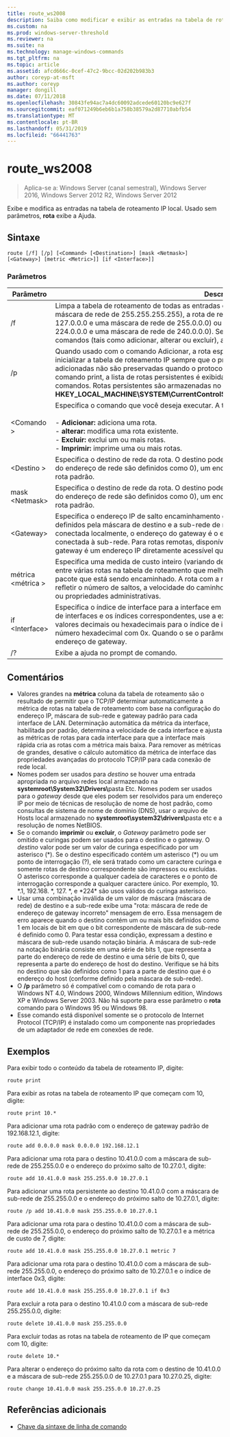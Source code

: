 ```yaml
---
title: route_ws2008
description: Saiba como modificar e exibir as entradas na tabela de roteamento IP local.
ms.custom: na
ms.prod: windows-server-threshold
ms.reviewer: na
ms.suite: na
ms.technology: manage-windows-commands
ms.tgt_pltfrm: na
ms.topic: article
ms.assetid: afcd666c-0cef-47c2-9bcc-02d202b983b3
author: coreyp-at-msft
ms.author: coreyp
manager: dongill
ms.date: 07/11/2018
ms.openlocfilehash: 30843fe94ac7a4dc60092adcede60120bc9e627f
ms.sourcegitcommit: eaf071249b6eb6b1a758b38579a2d87710abfb54
ms.translationtype: MT
ms.contentlocale: pt-BR
ms.lasthandoff: 05/31/2019
ms.locfileid: "66441763"
---
```

# <a name="routews2008"></a>route_ws2008

>Aplica-se a: Windows Server (canal semestral), Windows Server 2016, Windows Server 2012 R2, Windows Server 2012

Exibe e modifica as entradas na tabela de roteamento IP local. Usado sem parâmetros, **rota** exibe a Ajuda.   

## <a name="syntax"></a>Sintaxe  
```  
route [/f] [/p] [<Command> [<Destination>] [mask <Netmask>] [<Gateway>] [metric <Metric>]] [if <Interface>]]  
```  

### <a name="parameters"></a>Parâmetros  

|Parâmetro|Descrição|  
|-------|--------|  
|/f|Limpa a tabela de roteamento de todas as entradas que não são rotas de host (rotas com uma máscara de rede de 255.255.255.255), a rota de rede de loopback (rotas com um destino de 127.0.0.0 e uma máscara de rede de 255.0.0.0) ou uma rota de multicast (rotas com um destino de 224.0.0.0 e uma máscara de rede de 240.0.0.0). Se isso for usado em conjunto com um dos comandos (tais como adicionar, alterar ou excluir), a tabela é limpo antes de executar o comando.|  
|/p|Quando usado com o comando Adicionar, a rota especificada é adicionada ao registro e é usada para inicializar a tabela de roteamento IP sempre que o protocolo TCP/IP é iniciado. Por padrão, as rotas adicionadas não são preservadas quando o protocolo TCP/IP é iniciado. Quando usado com o comando print, a lista de rotas persistentes é exibida. Esse parâmetro é ignorado para todos os outros comandos. Rotas persistentes são armazenadas no local de registro **HKEY_LOCAL_MACHINE\SYSTEM\CurrentControlSet\Services\Tcpip\Parameters\PersistentRoutes**.|  
|\<Comando >|Especifica o comando que você deseja executar. A tabela a seguir lista os comandos válidos:<br /><br />-   **Adicionar:** adiciona uma rota.<br />-   **alterar:** modifica uma rota existente.<br />-   **Excluir:** exclui um ou mais rotas.<br />-   **Imprimir:** imprime uma ou mais rotas.|  
|\<Destino >|Especifica o destino de rede da rota. O destino pode ser um endereço de rede IP (onde os bits de host do endereço de rede são definidos como 0), um endereço IP para uma rota de host ou 0.0.0.0 para a rota padrão.|  
|mask \<Netmask>|Especifica o destino de rede da rota. O destino pode ser um endereço de rede IP (onde os bits de host do endereço de rede são definidos como 0), um endereço IP para uma rota de host ou 0.0.0.0 para a rota padrão.|  
|\<Gateway>|Especifica o endereço IP de salto encaminhamento ou Avançar sobre o qual o conjunto de endereços definidos pela máscara de destino e a sub-rede de rede está acessível. Para rotas de sub-rede conectada localmente, o endereço do gateway é o endereço IP atribuído à interface que está conectada à sub-rede. Para rotas remotas, disponíveis em um ou mais roteadores, o endereço do gateway é um endereço IP diretamente acessível que é atribuído a um roteador vizinho.|  
|métrica \<métrica >|Especifica uma medida de custo inteiro (variando de 1 a 9999) para a rota, que é usada ao escolher entre várias rotas na tabela de roteamento que melhor corresponder ao endereço de destino de um pacote que está sendo encaminhado. A rota com a métrica mais baixa será escolhida. A métrica pode refletir o número de saltos, a velocidade do caminho, confiabilidade, taxa de transferência do caminho ou propriedades administrativas.|  
|if \<Interface>|Especifica o índice de interface para a interface em que o destino está acessível. Para obter uma lista de interfaces e os índices correspondentes, use a exibição do comando route print. Você pode usar valores decimais ou hexadecimais para o índice de interface. Para valores hexadecimais, preceda o número hexadecimal com 0x. Quando o se o parâmetro for omitido, a interface é determinada do endereço de gateway.|  
|/?|Exibe a ajuda no prompt de comando.|  

## <a name="remarks"></a>Comentários  
- Valores grandes na **métrica** coluna da tabela de roteamento são o resultado de permitir que o TCP/IP determinar automaticamente a métrica de rotas na tabela de roteamento com base na configuração do endereço IP, máscara de sub-rede e gateway padrão para cada interface de LAN. Determinação automática da métrica da interface, habilitada por padrão, determina a velocidade de cada interface e ajusta as métricas de rotas para cada interface para que a interface mais rápida cria as rotas com a métrica mais baixa. Para remover as métricas de grandes, desative o cálculo automático da métrica de interface das propriedades avançadas do protocolo TCP/IP para cada conexão de rede local.  
- Nomes podem ser usados para *destino* se houver uma entrada apropriada no arquivo redes local armazenado na <strong>systemroot\System32\Drivers\\</strong>pasta Etc. Nomes podem ser usados para o *gateway* desde que eles podem ser resolvidos para um endereço IP por meio de técnicas de resolução de nome de host padrão, como consultas de sistema de nome de domínio (DNS), usar o arquivo de Hosts local armazenado no  <strong>systemroot\system32\drivers\\</strong>pasta etc e a resolução de nomes NetBIOS.  
- Se o comando **imprimir** ou **excluir**, o *Gateway* parâmetro pode ser omitido e curingas podem ser usados para o destino e o gateway. O *destino* valor pode ser um valor de curinga especificado por um asterisco (*). Se o destino especificado contém um asterisco (\*) ou um ponto de interrogação (?), ele será tratado como um caractere curinga e somente rotas de destino correspondente são impressos ou excluídas. O asterisco corresponde a qualquer cadeia de caracteres e o ponto de interrogação corresponde a qualquer caractere único. Por exemplo, 10. \*.1, 192.168. \*, 127. \*, e \*224\* são usos válidos do curinga asterisco.  
- Usar uma combinação inválida de um valor de máscara (máscara de rede) de destino e a sub-rede exibe uma "rota: máscara de rede de endereço de gateway incorreto" mensagem de erro. Essa mensagem de erro aparece quando o destino contém um ou mais bits definidos como 1 em locais de bit em que o bit correspondente de máscara de sub-rede é definido como 0. Para testar essa condição, expressam a destino e máscara de sub-rede usando notação binária. A máscara de sub-rede na notação binária consiste em uma série de bits 1, que representa a parte do endereço de rede de destino e uma série de bits 0, que representa a parte do endereço de host do destino. Verifique se há bits no destino que são definidos como 1 para a parte de destino que é o endereço do host (conforme definido pela máscara de sub-rede).  
- O **/p** parâmetro só é compatível com o comando de rota para o Windows NT 4.0, Windows 2000, Windows Millennium edition, Windows XP e Windows Server 2003. Não há suporte para esse parâmetro o **rota** comando para o Windows 95 ou Windows 98.  
- Esse comando está disponível somente se o protocolo de Internet Protocol (TCP/IP) é instalado como um componente nas propriedades de um adaptador de rede em conexões de rede.  

## <a name="BKMK_Examples"></a>Exemplos  
Para exibir todo o conteúdo da tabela de roteamento IP, digite:  
```  
route print  
```  
Para exibir as rotas na tabela de roteamento IP que começam com 10, digite:  
```  
route print 10.*  
```  
Para adicionar uma rota padrão com o endereço de gateway padrão de 192.168.12.1, digite:  
```  
route add 0.0.0.0 mask 0.0.0.0 192.168.12.1  
```  
Para adicionar uma rota para o destino 10.41.0.0 com a máscara de sub-rede de 255.255.0.0 e o endereço do próximo salto de 10.27.0.1, digite:  
```  
route add 10.41.0.0 mask 255.255.0.0 10.27.0.1  
```  
Para adicionar uma rota persistente ao destino 10.41.0.0 com a máscara de sub-rede de 255.255.0.0 e o endereço do próximo salto de 10.27.0.1, digite:  
```  
route /p add 10.41.0.0 mask 255.255.0.0 10.27.0.1  
```  
Para adicionar uma rota para o destino 10.41.0.0 com a máscara de sub-rede de 255.255.0.0, o endereço do próximo salto de 10.27.0.1 e a métrica de custo de 7, digite:  
```  
route add 10.41.0.0 mask 255.255.0.0 10.27.0.1 metric 7  
```  
Para adicionar uma rota para o destino 10.41.0.0 com a máscara de sub-rede 255.255.0.0, o endereço do próximo salto de 10.27.0.1 e o índice de interface 0x3, digite:  
```  
route add 10.41.0.0 mask 255.255.0.0 10.27.0.1 if 0x3  
```  
Para excluir a rota para o destino 10.41.0.0 com a máscara de sub-rede 255.255.0.0, digite:  
```  
route delete 10.41.0.0 mask 255.255.0.0  
```  
Para excluir todas as rotas na tabela de roteamento de IP que começam com 10, digite:  
```  
route delete 10.*  
```  
Para alterar o endereço do próximo salto da rota com o destino de 10.41.0.0 e a máscara de sub-rede 255.255.0.0 de 10.27.0.1 para 10.27.0.25, digite:  
```  
route change 10.41.0.0 mask 255.255.0.0 10.27.0.25  
```  

## <a name="additional-references"></a>Referências adicionais  
-   [Chave da sintaxe de linha de comando](command-line-syntax-key.md)  

